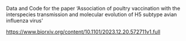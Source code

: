 Data and Code for the paper ‘Association of poultry vaccination with the interspecies transmission and molecular evolution of H5 subtype avian influenza virus'

https://www.biorxiv.org/content/10.1101/2023.12.20.572711v1.full
